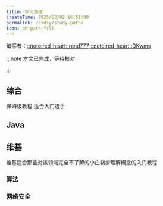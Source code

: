 ```yaml
---
title: 学习路线
createTime: 2025/03/02 16:51:00
permalink: /csdiy/study-path/
icon: ph:path-fill
---
```


编写者：[::noto:red-heart::rand777](/friends/persons/) [::noto:red-heart::DKwms](/friends/persons/)


:::note 本文已完成，等待校对

:::

## 综合

<CardGrid>
<LinkCard icon="solar:code-line-duotone" href="https://www.codefather.cn/course/1789189862986850306" title="编程导航" >保姆级教程</LinkCard>
<LinkCard icon="https://avatars.githubusercontent.com/u/60659728?s=48&v=4" href="https://csdiy.wiki/" title="CSDIY" >适合入门选手</LinkCard>
<LinkCard icon="line-md:github-loop" href="https://github.com/forthespada/developer-roadmap-zh-CN" title="Code RoadMap" ></LinkCard>
</CardGrid>

## Java

<LinkCard icon="material-icon-theme:java" href="https://javaguide.cn/" title="Java Guide" ></LinkCard>

## 维基

维基适合那些对该领域完全不了解的小白初步理解概念的入门教程

### 算法

<LinkCard icon="lsicon:education-filled" href="https://oi-wiki.org/" title="OI Wiki" ></LinkCard>

### 网络安全

<LinkCard icon="https://ctf-wiki.org/static/img/logo.png" href="https://ctf-wiki.org/" title="CTF-wiki" ></LinkCard>